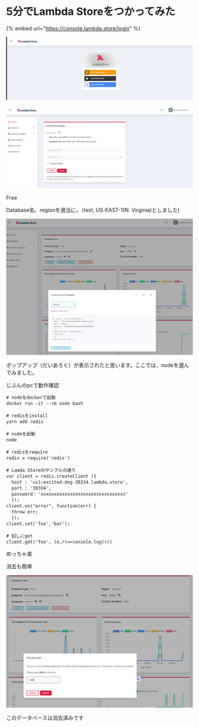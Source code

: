 # 5分でLambda Storeをつかってみた

{% embed url="https://console.lambda.store/login" %}

![&#x81EA;&#x5206;&#x306F;google&#x3067;&#x30ED;&#x30B0;&#x30A4;&#x30F3;&#x3057;&#x307E;&#x3057;&#x305F;](.gitbook/assets/image%20%283%29.png)

![&#x52DD;&#x624B;&#x306B;&#x8868;&#x793A;&#x3055;&#x308C;&#x308B;&#x306F;&#x305A;&#x3067;&#x3059;&#x304C;&#x3001;&#x305D;&#x3046;&#x3067;&#x306A;&#x3051;&#x308C;&#x3070;&#x3001;&#x53F3;&#x4E0A;&#x306E;&#x3000;+&#x3000;&#x3092;&#x62BC;&#x3057;&#x307E;&#x3057;&#x3087;&#x3046;](.gitbook/assets/image%20%289%29.png)

Free

Database名、regionを適当に。（test, US-EAST-1\(N. Virginia\)としました\)

![&#x3053;&#x3093;&#x306A;&#x753B;&#x9762;&#x304C;&#x8868;&#x793A;&#x3055;&#x308C;&#x308B;&#x306E;&#x3067;&#x3001;password&#x306E;&#x4E0B;&#x306E;CONNECT&#x3092;&#x62BC;&#x3057;&#x307E;&#x3057;&#x3087;&#x3046;](.gitbook/assets/image%20%282%29.png)

ポップアップ（だいあろぐ）が表示されたと思います。ここでは、nodeを選んでみました。

じぶんのpcで動作確認

```text
# nodeをdockerで起動
docker run -it --rm node bash

# redisをinstall
yarn add redis

# nodeを起動
node

# redisをrequire
redis = require('redis')

# Lamda Storeのサンプルの通り
var client = redis.createClient ({
  host : 'us1-excited-dog-30334.lambda.store',
  port : '30334',
  password: 'xxxxxxxxxxxxxxxxxxxxxxxxxxxxxxxx'
  });
client.on("error", function(err) {
  throw err;
  });
client.set('foo','bar');

# 試しにget
client.get('foo', (e,r)=>console.log(r))
```

めっちゃ楽

消去も簡単

![](.gitbook/assets/image%20%286%29.png)

このデータベースは消去済みです

